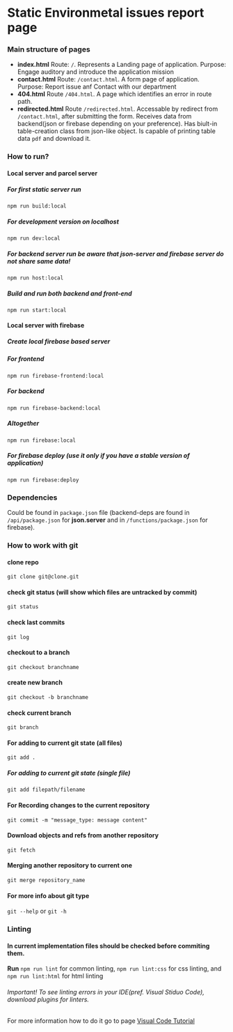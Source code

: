# Static Environmetal issues report page
### Main structure of pages 

- **index.html** Route: `/`. Represents a Landing page of application. Purpose: Engage auditory and introduce the application mission
- **contact.html** Route: `/contact.html`. A form page of application. Purpose: Report issue anf Contact with our department
- **404.html** Route `/404.html`. A page which identifies an error in route path. 
- **redirected.html** Route `/redirected.html`. Accessable by redirect from `/contact.html`, after submitting the form. Receives data from backend(json or firebase depending on your preference). Has biult-in table-creation class from json-like object. Is capable of printing table data `pdf` and download it. 


### How to run?
#### Local server and parcel server

##### For first static server run 
`npm run build:local`
##### For development version on localhost
`npm run dev:local`
##### For backend server run **be aware that json-server and firebase server do not share same data!**
`npm run host:local`
##### Build and run both backend and front-end
`npm run start:local`


#### Local server with firebase
##### Create local firebase based server
##### For frontend
`npm run firebase-frontend:local`
##### For backend
`npm run firebase-backend:local`
##### Altogether
`npm run firebase:local`

##### For firebase deploy (**use it only if you have a stable version of application**)
`npm run firebase:deploy`


### Dependencies 
Could be found in `package.json` file (backend-deps are found in `/api/package.json` for **json.server** and in `/functions/package.json` for firebase). 

### How to work with git
#### clone repo
`git clone git@clone.git`
#### check git status (will show which files are untracked by commit)
`git status`
#### check last commits
`git log`
#### checkout to a branch
`git checkout branchname`
#### create new branch
`git checkout -b branchname`
#### check current branch
`git branch`
#### For adding to current git state (all files) 
`git add .`
##### For adding to current git state (single file) 
`git add filepath/filename`

#### For Recording changes to the current repository
`git commit -m "message_type: message content"`

#### Download objects and refs from another repository
`git fetch`

#### Merging another repository to current one
`git merge repository_name`

#### For more info about git type
`git --help` or `git -h`


### Linting
#### In current implementation files should be checked before commiting them. 
**Run** `npm run lint` for common linting, `npm run lint:css` for css linting, and `npm run lint:html` for html linting
###### Important! To see linting errors in your IDE(pref. Visual Stiduo Code), download plugins for linters. 
For more information how to do it go to page [Visual Code Tutorial](https://code.visualstudio.com/docs/editor/extension-gallery) 
